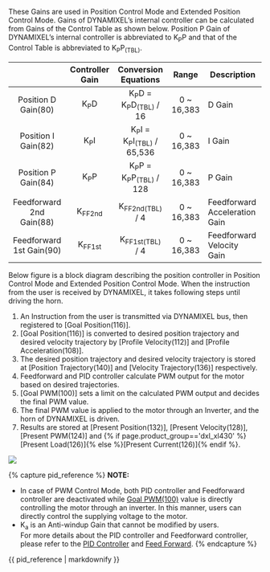 These Gains are used in Position Control Mode and Extended Position Control Mode. Gains of DYNAMIXEL’s internal controller can be calculated from Gains of the Control Table as shown below. Position P Gain of DYNAMIXEL’s internal controller is abbreviated to K<sub>P</sub>P and that of the Control Table is abbreviated to K<sub>P</sub>P<sub>(TBL)</sub>.

|                          |  Controller Gain  |                   Conversion Equations                   |   Range    | Description                   |
|:------------------------:|:-----------------:|:--------------------------------------------------------:|:----------:|-------------------------------|
|   Position D Gain(80)    |  K<sub>P</sub>D   |   K<sub>P</sub>D = K<sub>P</sub>D<sub>(TBL)</sub> / 16   | 0 ~ 16,383 | D Gain                        |
|   Position I Gain(82)    |  K<sub>P</sub>I   | K<sub>P</sub>I = K<sub>P</sub>I<sub>(TBL)</sub> / 65,536 | 0 ~ 16,383 | I Gain                        |
|   Position P Gain(84)    |  K<sub>P</sub>P   |  K<sub>P</sub>P = K<sub>P</sub>P<sub>(TBL)</sub> / 128   | 0 ~ 16,383 | P Gain                        |
| Feedforward 2nd Gain(88) | K<sub>FF2nd</sub> |                K<sub>FF2nd(TBL)</sub> / 4                | 0 ~ 16,383 | Feedforward Acceleration Gain |
| Feedforward 1st Gain(90) | K<sub>FF1st</sub> |                K<sub>FF1st(TBL)</sub> / 4                | 0 ~ 16,383 | Feedforward Velocity Gain     |

Below figure is a block diagram describing the position controller in Position Control Mode and Extended Position Control Mode. When the instruction from the user is received by DYNAMIXEL, it takes following steps until driving the horn.
1. An Instruction from the user is transmitted via DYNAMIXEL bus, then registered to [Goal Position(116)].
2. [Goal Position(116)] is converted to desired position trajectory and desired velocity trajectory by [Profile Velocity(112)] and [Profile Acceleration(108)].
3. The desired position trajectory and desired velocity trajectory is stored at [Position Trajectory(140)] and [Velocity Trajectory(136)] respectively.
4. Feedforward and PID controller calculate PWM output for the motor based on desired trajectories.
5. [Goal PWM(100)] sets a limit on the calculated PWM output and decides the final PWM value.
6. The final PWM value is applied to the motor through an Inverter, and the horn of DYNAMIXEL is driven.
7. Results are stored at [Present Position(132)], [Present Velocity(128)], [Present PWM(124)] and {% if page.product_group=='dxl_xl430' %}[Present Load(126)]{% else %}[Present Current(126)]{% endif %}.

![](/assets/images/dxl/position_controller_pid_gain.jpg)

{% capture pid_reference %}
**NOTE:**
- In case of PWM Control Mode, both PID controller and Feedforward controller are deactivated while [Goal PWM(100)](#goal-pwm100) value is directly controlling the motor through an inverter. In this manner, users can directly control the supplying voltage to the motor.
- K<sub>a</sub> is an Anti-windup Gain that cannot be modified by users.  
For more details about the PID controller and Feedforward controller, please refer to the [PID Controller](http://en.wikipedia.org/wiki/PID_controller) and [Feed Forward](https://en.wikipedia.org/wiki/Feed_forward_(control)).
{% endcapture %}
<div class="notice">{{ pid_reference | markdownify }}</div>

